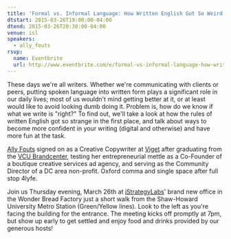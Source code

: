 ```yaml
---
title: 'Formal vs. Informal Language: How Written English Got So Weird'
dtstart: 2015-03-26T19:00:00-04:00
dtend: 2015-03-26T20:30:00-04:00
venue: isl
speakers:
  - ally_fouts
rsvp:
  name: Eventbrite
  url: http://www.eventbrite.com/e/formal-vs-informal-language-how-written-english-got-so-weird-tickets-16182120157
---
```


These days we're all writers. Whether we're communicating with clients or peers, putting spoken language into written form plays a significant role in our daily lives; most of us wouldn't mind getting better at it, or at least would like to avoid looking dumb doing it. Problem is, how do we know if what we write is "right?" To find out, we'll take a look at how the rules of written English got so strange in the first place, and talk about ways to become more confident in your writing (digital and otherwise) and have more fun at the task.

[Ally Fouts](http://www.allyfouts.com) signed on as a Creative Copywriter at [Viget](http://viget.com) after graduating from the [VCU Brandcenter](http://brandcenter.vcu.edu), testing her entrepreneurial mettle as a Co-Founder of a boutique creative services ad agency, and serving as the Community Director of a DC area non-profit. Oxford comma and single space after full stop 4lyfe.

Join us Thursday evening, March 26th at [iStrategyLabs](http://istrategylabs.com)' brand new office in the Wonder Bread Factory just a short walk from the Shaw-Howard University Metro Station (Green/Yellow lines). Look to the left as you're facing the building for the entrance. The meeting kicks off promptly at 7pm, but show up early to get settled and enjoy food and drinks provided by our generous hosts!
